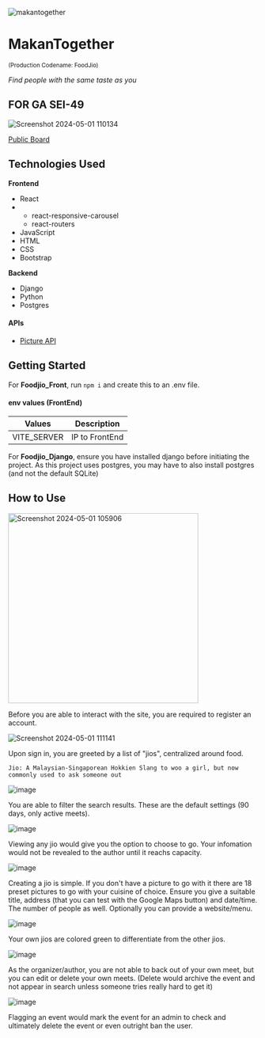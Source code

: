 
![makantogether](https://github.com/kkyz13/FoodJio/assets/155720573/0bbe29f5-123d-4ddd-b23e-e02727b022ab)
# MakanTogether 
<sup> (Production Codename: FoodJio) </sup><br />

_Find people with the same taste as you_

## FOR GA SEI-49 
![Screenshot 2024-05-01 110134](https://github.com/kkyz13/FoodJio/assets/155720573/d82d18aa-0019-4973-a1a8-79df9c4bdcd3)

<a href="https://trello.com/b/dQwxGiy0/sei-project-4-proposal-board-foodjio">Public Board </a>

## Technologies Used ##

 **Frontend**
- React
- - react-responsive-carousel
  - react-routers
- JavaScript
- HTML
- CSS
- Bootstrap

**Backend**
- Django
- Python
- Postgres

#### APIs

- [Picture API](https://cloudinary.com)

## Getting Started

For **Foodjio_Front**, run ```npm i``` and create this to an .env file.
#### env values (FrontEnd)
| Values      | Description |
| ----------- | ----------- |
| VITE_SERVER      | IP to FrontEnd     |

For **Foodjio_Django**, ensure you have installed django before initiating the project. As this project uses postgres, you may have to also install postgres (and not the default SQLite)

## How to Use

<img width="384" alt="Screenshot 2024-05-01 105906" src="https://github.com/kkyz13/FoodJio/assets/155720573/bc3d5e2b-1463-43a2-b6a4-22f21a4d9509">

Before you are able to interact with the site, you are required to register an account.

![Screenshot 2024-05-01 111141](https://github.com/kkyz13/FoodJio/assets/155720573/5fe15ee5-21c7-44fd-b42a-6a2f70fdd6a4)

Upon sign in, you are greeted by a list of "jios", centralized around food.

```
Jio: A Malaysian-Singaporean Hokkien Slang to woo a girl, but now commonly used to ask someone out
```

![image](https://github.com/kkyz13/FoodJio/assets/155720573/77eeb01a-a24a-47d9-97d8-087435bcc92f)

You are able to filter the search results. These are the default settings (90 days, only active meets).

![image](https://github.com/kkyz13/FoodJio/assets/155720573/09ca914a-beab-4fc1-83a8-9ad07f2a0c0b)

Viewing any jio would give you the option to choose to go. Your infomation would not be revealed to the author until it reachs capacity.

![image](https://github.com/kkyz13/FoodJio/assets/155720573/17885c4d-65db-47e2-8b5e-1f3ac68ba03b)

Creating a jio is simple. If you don't have a picture to go with it there are 18 preset pictures to go with your cuisine of choice.
Ensure you give a suitable title, address (that you can test with the Google Maps button) and date/time. The number of people as well. Optionally you can provide a website/menu. 

![image](https://github.com/kkyz13/FoodJio/assets/155720573/9b631631-9883-435f-b0c8-625207c2833d)

Your own jios are colored green to differentiate from the other jios.

![image](https://github.com/kkyz13/FoodJio/assets/155720573/bc0f839e-1514-4966-bcab-c5e22f781c55)

As the organizer/author, you are not able to back out of your own meet, but you can edit or delete your own meets. (Delete would archive the event and not appear in search unless someone tries really hard to get it)

![image](https://github.com/kkyz13/FoodJio/assets/155720573/02d46484-4815-41d0-b8e7-b340435ac3b2)

Flagging an event would mark the event for an admin to check and ultimately delete the event or even outright ban the user.
